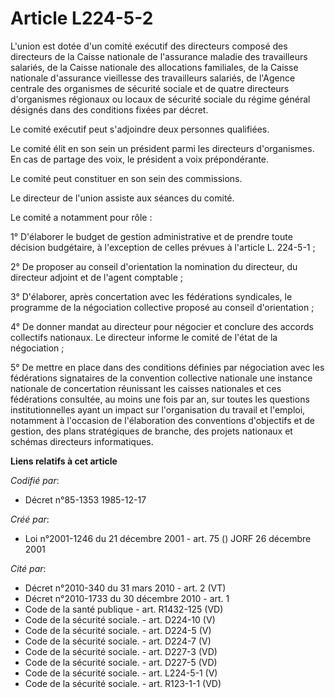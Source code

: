 # Article L224-5-2

L'union est dotée d'un comité exécutif des directeurs composé des directeurs de la Caisse nationale de l'assurance maladie
des travailleurs salariés, de la Caisse nationale des allocations familiales, de la Caisse nationale d'assurance vieillesse
des travailleurs salariés, de l'Agence centrale des organismes de sécurité sociale et de quatre directeurs d'organismes
régionaux ou locaux de sécurité sociale du régime général désignés dans des conditions fixées par décret.

Le comité exécutif peut s'adjoindre deux personnes qualifiées.

Le comité élit en son sein un président parmi les directeurs d'organismes. En cas de partage des voix, le président a voix
prépondérante.

Le comité peut constituer en son sein des commissions.

Le directeur de l'union assiste aux séances du comité.

Le comité a notamment pour rôle :

1° D'élaborer le budget de gestion administrative et de prendre toute décision budgétaire, à l'exception de celles prévues à
l'article L. 224-5-1 ;

2° De proposer au conseil d'orientation la nomination du directeur, du directeur adjoint et de l'agent comptable ;

3° D'élaborer, après concertation avec les fédérations syndicales, le programme de la négociation collective proposé au
conseil d'orientation ;

4° De donner mandat au directeur pour négocier et conclure des accords collectifs nationaux. Le directeur informe le comité
de l'état de la négociation ;

5° De mettre en place dans des conditions définies par négociation avec les fédérations signataires de la convention
collective nationale une instance nationale de concertation réunissant les caisses nationales et ces fédérations consultée,
au moins une fois par an, sur toutes les questions institutionnelles ayant un impact sur l'organisation du travail et
l'emploi, notamment à l'occasion de l'élaboration des conventions d'objectifs et de gestion, des plans stratégiques de
branche, des projets nationaux et schémas directeurs informatiques.

**Liens relatifs à cet article**

_Codifié par_:

  - Décret n°85-1353 1985-12-17

_Créé par_:

  - Loi n°2001-1246 du 21 décembre 2001 - art. 75 () JORF 26 décembre 2001

_Cité par_:

  - Décret n°2010-340 du 31 mars 2010 - art. 2 (VT)
  - Décret n°2010-1733 du 30 décembre 2010 - art. 1
  - Code de la santé publique - art. R1432-125 (VD)
  - Code de la sécurité sociale. - art. D224-10 (V)
  - Code de la sécurité sociale. - art. D224-5 (V)
  - Code de la sécurité sociale. - art. D224-7 (V)
  - Code de la sécurité sociale. - art. D227-3 (VD)
  - Code de la sécurité sociale. - art. D227-5 (VD)
  - Code de la sécurité sociale. - art. L224-5-1 (V)
  - Code de la sécurité sociale. - art. R123-1-1 (VD)
